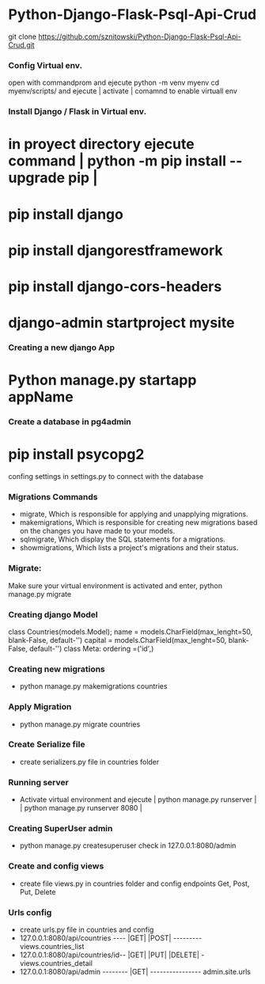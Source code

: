 # Python-Django-Flask-Psql-Api-Crud

git clone https://github.com/sznitowski/Python-Django-Flask-Psql-Api-Crud.git

### Config Virtual env.
open with commandprom and ejecute python -m venv myenv
cd myenv/scripts/ and ejecute | activate | comamnd to enable virtuall env 

### Install Django / Flask in Virtual env.

# in proyect directory ejecute command | python -m pip install --upgrade pip |
# pip install django
# pip install djangorestframework
# pip install django-cors-headers
# django-admin startproject mysite

### Creating a new django App
# Python manage.py startapp appName

### Create a database in pg4admin
# pip install psycopg2
 confing settings in settings.py to connect with the database

 ### Migrations Commands
 * migrate, Which is responsible for applying and unapplying migrations.
 * makemigrations, Which is responsible for creating new migrations based on the changes you have made to your models.
 * sqlmigrate, Which display the SQL statements for a migrations.
 * showmigrations, Which lists a project's migrations and their status.

 ### Migrate:
  Make sure your virtual environment is activated and enter, python manage.py migrate

### Creating django Model
class  Countries(models.Model);
name = models.CharField(max_lenght=50, blank-False, default-'')
capital = models.CharField(max_lenght=50, blank-False, default-'')
class Meta:
            ordering =('id',)

### Creating new migrations
* python manage.py makemigrations countries

### Apply Migration
* python manage.py migrate countries

### Create Serialize file
* create serializers.py file in countries folder

### Running server
* Activate virtual environment and ejecute | python manage.py runserver |  | python manage.py runserver 8080 |

### Creating SuperUser admin
* python manage.py createsuperuser   check in 127.0.0.1:8080/admin


### Create and config views
* create file views.py in countries folder and config endpoints Get, Post, Put, Delete

### Urls config
* create urls.py file in countries and config 
* 127.0.0.1:8080/api/countries ---- |GET| |POST| --------- views.countries_list
* 127.0.0.1:8080/api/countries/id-- |GET| |PUT| |DELETE| - views.countries_detail
* 127.0.0.1:8080/api/admin -------- |GET| ---------------- admin.site.urls





